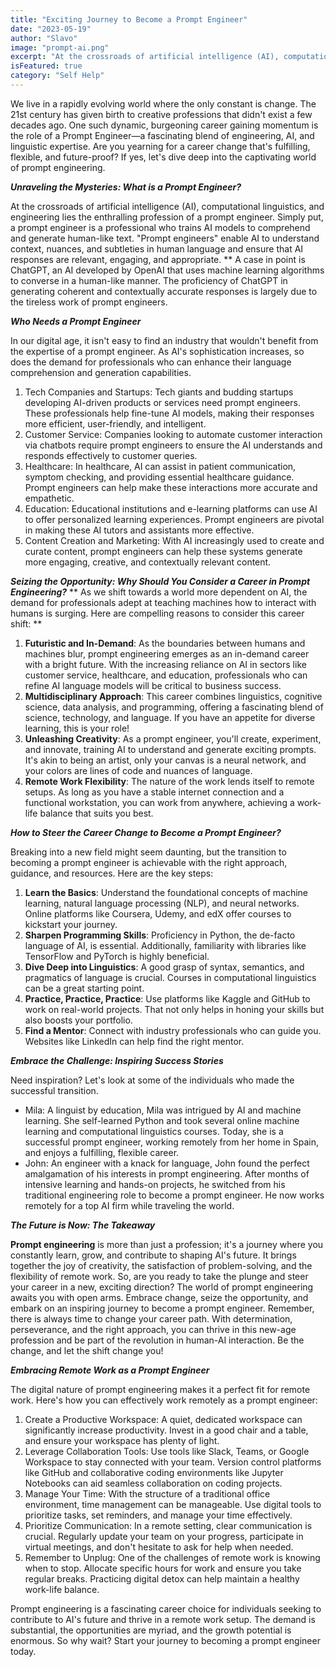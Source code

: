 ```yaml
---
title: "Exciting Journey to Become a Prompt Engineer"
date: "2023-05-19"
author: "Slavo"
image: "prompt-ai.png"
excerpt: "At the crossroads of artificial intelligence (AI), computational linguistics, and engineering lies the enthralling profession of a prompt engineer..."
isFeatured: true
category: "Self Help"
---
```


We live in a rapidly evolving world where the only constant is change. The 21st century has given birth to creative professions that didn't exist a few decades ago. One such dynamic, burgeoning career gaining momentum is the role of a Prompt Engineer—a fascinating blend of engineering, AI, and linguistic expertise. Are you yearning for a career change that's fulfilling, flexible, and future-proof? If yes, let's dive deep into the captivating world of prompt engineering.

**_Unraveling the Mysteries: What is a Prompt Engineer?_**

At the crossroads of artificial intelligence (AI), computational linguistics, and engineering lies the enthralling profession of a prompt engineer. Simply put, a prompt engineer is a professional who trains AI models to comprehend and generate human-like text. "Prompt engineers" enable AI to understand context, nuances, and subtleties in human language and ensure that AI responses are relevant, engaging, and appropriate.
\*\*
A case in point is ChatGPT, an AI developed by OpenAI that uses machine learning algorithms to converse in a human-like manner. The proficiency of ChatGPT in generating coherent and contextually accurate responses is largely due to the tireless work of prompt engineers.

**_Who Needs a Prompt Engineer_**

In our digital age, it isn't easy to find an industry that wouldn't benefit from the expertise of a prompt engineer. As AI's sophistication increases, so does the demand for professionals who can enhance their language comprehension and generation capabilities.

1. Tech Companies and Startups: Tech giants and budding startups developing AI-driven products or services need prompt engineers. These professionals help fine-tune AI models, making their responses more efficient, user-friendly, and intelligent.
2. Customer Service: Companies looking to automate customer interaction via chatbots require prompt engineers to ensure the AI understands and responds effectively to customer queries.
3. Healthcare: In healthcare, AI can assist in patient communication, symptom checking, and providing essential healthcare guidance. Prompt engineers can help make these interactions more accurate and empathetic.
4. Education: Educational institutions and e-learning platforms can use AI to offer personalized learning experiences. Prompt engineers are pivotal in making these AI tutors and assistants more effective.
5. Content Creation and Marketing: With AI increasingly used to create and curate content, prompt engineers can help these systems generate more engaging, creative, and contextually relevant content.

**_Seizing the Opportunity: Why Should You Consider a Career in Prompt Engineering?_**
\*\*
As we shift towards a world more dependent on AI, the demand for professionals adept at teaching machines how to interact with humans is surging. Here are compelling reasons to consider this career shift:
\*\*

1. **Futuristic and In-Demand**: As the boundaries between humans and machines blur, prompt engineering emerges as an in-demand career with a bright future. With the increasing reliance on AI in sectors like customer service, healthcare, and education, professionals who can refine AI language models will be critical to business success.
2. **Multidisciplinary Approach**: This career combines linguistics, cognitive science, data analysis, and programming, offering a fascinating blend of science, technology, and language. If you have an appetite for diverse learning, this is your role!
3. **Unleashing Creativity**: As a prompt engineer, you'll create, experiment, and innovate, training AI to understand and generate exciting prompts. It's akin to being an artist, only your canvas is a neural network, and your colors are lines of code and nuances of language.
4. **Remote Work Flexibility**: The nature of the work lends itself to remote setups. As long as you have a stable internet connection and a functional workstation, you can work from anywhere, achieving a work-life balance that suits you best.

**_How to Steer the Career Change to Become a Prompt Engineer?_**

Breaking into a new field might seem daunting, but the transition to becoming a prompt engineer is achievable with the right approach, guidance, and resources. Here are the key steps:

1. **Learn the Basics**: Understand the foundational concepts of machine learning, natural language processing (NLP), and neural networks. Online platforms like Coursera, Udemy, and edX offer courses to kickstart your journey.
2. **Sharpen Programming Skills**: Proficiency in Python, the de-facto language of AI, is essential. Additionally, familiarity with libraries like TensorFlow and PyTorch is highly beneficial.
3. **Dive Deep into Linguistics**: A good grasp of syntax, semantics, and pragmatics of language is crucial. Courses in computational linguistics can be a great starting point.
4. **Practice, Practice, Practice**: Use platforms like Kaggle and GitHub to work on real-world projects. That not only helps in honing your skills but also boosts your portfolio.
5. **Find a Mentor**: Connect with industry professionals who can guide you. Websites like LinkedIn can help find the right mentor.

**_Embrace the Challenge: Inspiring Success Stories_**

Need inspiration? Let's look at some of the individuals who made the successful transition.

- Mila: A linguist by education, Mila was intrigued by AI and machine learning. She self-learned Python and took several online machine learning and computational linguistics courses. Today, she is a successful prompt engineer, working remotely from her home in Spain, and enjoys a fulfilling, flexible career.
- John: An engineer with a knack for language, John found the perfect amalgamation of his interests in prompt engineering. After months of intensive learning and hands-on projects, he switched from his traditional engineering role to become a prompt engineer. He now works remotely for a top AI firm while traveling the world.

**_The Future is Now: The Takeaway_**

**Prompt engineering** is more than just a profession; it's a journey where you constantly learn, grow, and contribute to shaping AI's future. It brings together the joy of creativity, the satisfaction of problem-solving, and the flexibility of remote work. So, are you ready to take the plunge and steer your career in a new, exciting direction? The world of prompt engineering awaits you with open arms. Embrace change, seize the opportunity, and embark on an inspiring journey to become a prompt engineer.
Remember, there is always time to change your career path. With determination, perseverance, and the right approach, you can thrive in this new-age profession and be part of the revolution in human-AI interaction. Be the change, and let the shift change you!

**_Embracing Remote Work as a Prompt Engineer_**

The digital nature of prompt engineering makes it a perfect fit for remote work. Here's how you can effectively work remotely as a prompt engineer:

1. Create a Productive Workspace: A quiet, dedicated workspace can significantly increase productivity. Invest in a good chair and a table, and ensure your workspace has plenty of light.
2. Leverage Collaboration Tools: Use tools like Slack, Teams, or Google Workspace to stay connected with your team. Version control platforms like GitHub and collaborative coding environments like Jupyter Notebooks can aid seamless collaboration on coding projects.
3. Manage Your Time: With the structure of a traditional office environment, time management can be manageable. Use digital tools to prioritize tasks, set reminders, and manage your time effectively.
4. Prioritize Communication: In a remote setting, clear communication is crucial. Regularly update your team on your progress, participate in virtual meetings, and don't hesitate to ask for help when needed.
5. Remember to Unplug: One of the challenges of remote work is knowing when to stop. Allocate specific hours for work and ensure you take regular breaks. Practicing digital detox can help maintain a healthy work-life balance.

Prompt engineering is a fascinating career choice for individuals seeking to contribute to AI's future and thrive in a remote work setup. The demand is substantial, the opportunities are myriad, and the growth potential is enormous. So why wait? Start your journey to becoming a prompt engineer today.
